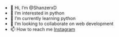 - 👋 Hi, I’m @ShanzerxD
- 👀 I’m interested in python
- 🌱 I’m currently learning python
- 💞️ I’m looking to collaborate on web development
- 📫 How to reach me [Instagram](https://www.instagram.com/shanzergaming/)

<!---
ShanzerxD/ShanzerxD is a ✨ special ✨ repository because its `README.md` (this file) appears on your GitHub profile.
You can click the Preview link to take a look at your changes.
--->
